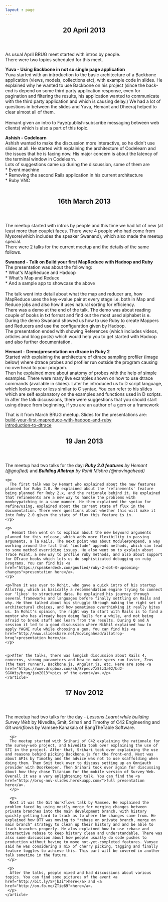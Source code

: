```yaml
---
layout : page
---
```


<section id="container">
  <div id="flash"></div>
  
  <section class='column'>
  <article>
    <header><h2>20 April 2013</h2></header>
    <p>
      As usual April BRUG meet started with intros by people.
      <br /> 
      There were two topics scheduled for this meet.
    </p>
    <p>
      <strong>Yuva - Using Backbone in not so single page application</strong><br />
      Yuva started with an introduction to the basic architecture of a Backbone application (views, models, collections etc), with example code in slides. He explained why he wanted to use Backbone on his project (since the back-end is depend on some third party application response, even for pagination and filtering the results, his application wanted to communicate with the third party application and which is causing delay.) We had a lot of questions in between the slides and Yuva, Hemant and Dheeraj helped to clear almost all of them.
      <br />
      <br />
      Hemant given an intro to Faye(publish-subscribe messaging between web clients) which is also a part of this topic.
    </p>
    <p>
      <strong>Ashish - Codelearn</strong><br />
      Ashish wanted to make the discussion more interactive, so he didn't use slides at all. He started with explaining the architecture of Codelearn and the issues that he is facing now. His major concern is about the latency of the terminal window in Codelearn.
      <br />
      Lots of suggestions came up during the discussion, some of them are
      <br />
      * Event machine<br />
      * Removing the second Rails application in his current architecture<br />
      * Ruby VNC
      <br /><br />
    </p>
<!--     <p>
      That is it from March BRUG meetup. Slides for the presentations are:<br/>
      <a href="https://speakerdeck.com/swanandp/build-your-first-mapreduce-with-hadoop-and-ruby">build-your-first-mapreduce-with-hadoop-and-ruby</a><br/>
      <a href="https://speakerdeck.com/gnufied/introduction-to-dtrace">introduction-to-dtrace</a><br/>
    </p> -->
  </article>
  </section>
  <!-- end of April notes -->
  <section class='column'>
  <article>
    <header><h2>16th March 2013</h2></header>
    <p>
      The meetup started with intros by people and this time we had lot of new (at least more than couple) faces. There were 4 people who had come from Mysore(which includes the speaker Swanand), which also made  the meetup special.
      <br />
      There were 2 talks for the current meetup and the details of the same follows. 
    </p>
    <p>
      <strong>Swanand - Talk on Build your first MapReduce with Hadoop and Ruby</strong><br />
      The presentation was about the following:
      <br />
      * What's MapReduce and Hadoop<br />
      * What's Map and Reduce<br />
      * And a sample app to showcase the above
      <br /><br />
      The talk went into detail about what the map and reducer are, how MapReduce uses the key->value pair at every stage i.e. both in Map and Reduce jobs and also how it uses natural sorting for efficiency.
      <br/> 
      There was a demo at the end of the talk. The demo was about reading couple of books in txt format and find out the most used alphabet is e. During the demo Swanand showed us how to use Ruby to create Mappers and Reducers and use the configuration given by Hadoop.
      <br/>
      The presentation ended with showing References (which includes videos, articles and blog posts) which would help you to get started with Hadoop and also further documentation. 
    </p>
    <p>
      <strong>Hemant - Demo/presentation on dtrace in Ruby 2</strong><br />
      Started with explaining the architecture of dtrace sampling profiler (image below)  where dtrace probes and profiler run outside the program causing no overhead to your program.
      <br/>
      Then he explained more about anatomy of probes with the help of simple examples. There were many live examples shown on how to use dtrace commands (available in slides). Later he introduced us to D script language, which looks more or less similar to C syntax. You can refer to his slides which are self explanatory on the examples and functions used in D scripts. In after the talk discussions, there were suggestions that you should start using dtrace from beginning, if you are an author of a gem or a framework 
    </p>
    <p>
      That is it from March BRUG meetup. Slides for the presentations are:<br/>
      <a href="https://speakerdeck.com/swanandp/build-your-first-mapreduce-with-hadoop-and-ruby">build-your-first-mapreduce-with-hadoop-and-ruby</a><br/>
      <a href="https://speakerdeck.com/gnufied/introduction-to-dtrace">introduction-to-dtrace</a><br/>
    </p>
  </article>
  </section>
  <section class='column'>
    <article>
    <header><h2>19 Jan 2013</h2></header>
    <p>
      The meetup had two talks for the day: <em><strong>Ruby 2.0 features</strong> by Hemant (@gnufied)</em> and <em><strong>Building Allotrop</strong> by Rohit Mishra (@movingahead)</em> 
    </p>
    
    <p>
      The first talk was by Hemant who explained about the new features planned for Ruby 2.0. He explained about the 'refinements' feature being planned for Ruby 2.x, and the rationale behind it. He explained that refinements are a new way to handle the problems with monkeypatching in a sane manner. He then explained the syntax for refine/using, explained about the current state of flux in the documentation. There were questions about whether this will make it into Ruby 2.0 given the state of flux this feature is in. 
    </p>
    
    <p>
       Hemant then went on to explain about the new keyword arguments planned for this release, which adds more flexibility in passing arguments, a la Rails. The next point was about Module#prepend, a way working around the fact that 'include' appends methods, which can lead to some method overriding issues. He also went on to explain about Trace Point, a new way to profile ruby methods, and also about support for DTrace hooks which lets us do sophisticated debugging on ruby programs. You can find his <a href="https://speakerdeck.com/gnufied/ruby-2-dot-0-upcoming-changes">presentation here</a>. 
    </p>
    
    <p>Then it was over to Rohit, who gave a quick intro of his startup  Allotrop, which is basically a recommendation engine trying to connect our 'likes' to structured data. He explained his journey through several frameworks and languages before finally settling on Rails and why. He then talked about his struggle through making the right set of architectural choices, and how sometimes overthinking it really bites us. In Rohit's opinion, the right way to start with Rails is to find a mentor who has already been doing Rails for a while, and not being afraid to break stuff and learn from the results. During Q and A session it led to a good discussion where Nikhil explained how to apply YAGNI rule while choosing a gem. You can find his <a href="http://www.slideshare.net/movingahead/allotrop-brug">presentation here</a>.
    </p>

    
    <p>After the talks, there was longish discussion about Rails 4, concerns, strong parameters and how to make specs run faster, Zeus (the test runner), Backbone.js, Angular.js, etc. Here are some <a href="https://www.dropbox.com/sh/8rpeov7z5lz3a02/bd2-SGXWis/brug/jan2013">pics of the event</a>.</p>
    </article>
  </section>

  <section class='column'>
    <article>
      <header><h2>17 Nov 2012</h2></header>
      <p>
      The meetup had two talks for the day - <em>Lessons Learnt while building Survey Web</em> 
      by Nivedita, Smit, Srihari and Timothy of C42 Engineering and 
      <em>Git workflows</em> by Vamsee Kanakala of BangTheTable Software. 
      </p>

      <p>
      The meetup started with Srihari of C42 explaining the rationale for the survey-web project, and Nivedita took over explaining the use of STI in the project. After that, Srihari took over explaining the use and reasons behind picking Backbone.js for the front-end. Next was about APIs by Timothy and the advice was not to use scaffolding when doing them. Then Smit took over to discuss setting up an Omniauth provider with Doorkeeper. Then Srihari took over again for discussing about how they chose Titanium for the mobile version of Survey Web. Overall it was a very enlightening talk. You can find the <a href="http://brug-nov-slides.herokuapp.com/">full presentation here</a>.
      </p>

      <p>
      Next it was the Git Workflows talk by Vamsee. He explained the problem faced by using mostly merge for merging changes between private branches into the main development branch, with history quickly getting hard to track as to where the changes came from. He explained how BTT was moving to "rebase on private branch, merge on main branch" strategy to clean up their history and and be able to track branches properly. He alos explained how to use rebase and interactive rebase to keep history clean and understandable. There was also some discussion about how people usually do code pushes to production without having to move not-yet-completed features. Vamsee said he was considering a mix of cherry picking, tagging and finally feature toggles to achieve this. This part will be covered in another talk sometime in the future.
     </p>

     <p>
      After the talks, people mixed and had discussions about various topics. You can find some pictures of the event <a href="http://bit.ly/SFjbJi">here</a> and <a href="http://on.fb.me/ZTie69">here</a>.
     </p>
    </article>  
  </section>

</section>
